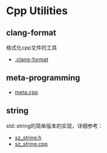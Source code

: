# Cpp Utilities

## clang-format
格式化cpp文件的工具
- [.clang-format](.clang-format)

## meta-programming
- [meta.cpp](meta-programming/meta.cpp)

## string
std::string的简单版本的实现，详细参考：
- [sz_string.h](string/sz_string.h)
- [sz_string.cpp](string/sz_string.cpp)
